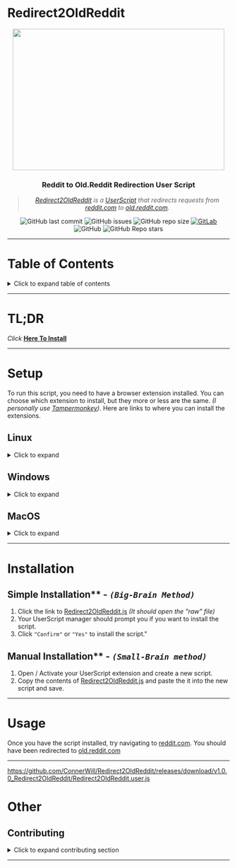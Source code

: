 # Redirect2OldReddit

<div align="center">
<img width="480" height="320" src="https://www.redditstatic.com/logo.svg">
</div>


<div align="center">
   
### **Reddit to Old.Reddit Redirection User Script**
> *[Redirect2OldReddit](https://github.com/ConnerWill/Redirect2OldReddit) is a [UserScript](https://openuserjs.org/about/Userscript-Beginners-HOWTO) that redirects requests from [reddit.com](https://www.reddit.com) to [old.reddit.com](https://old.reddit.com).*

![GitHub last commit](https://img.shields.io/github/last-commit/ConnerWill/Redirect2OldReddit)
![GitHub issues](https://img.shields.io/github/issues-raw/ConnerWill/Redirect2OldReddit)
![GitHub repo size](https://img.shields.io/github/repo-size/ConnerWill/Redirect2OldReddit)
[![GitLab](https://img.shields.io/static/v1?label=gitlab&logo=gitlab&color=E24329&message=mirrored)](https://gitlab.com/ConnerWill/Redirect2OldReddit)
![GitHub](https://img.shields.io/github/license/ConnerWill/Redirect2OldReddit)
![GitHub Repo stars](https://img.shields.io/github/stars/ConnerWill/Redirect2OldReddit?style=social)
</div>  

---

# Table of Contents
<details>
  <summary>Click to expand table of contents</summary>

  ---

* [<strong>Redirect2OldReddit</strong>](#Redirect2OldReddit)
* [<strong>Setup</strong>](#setup)
    * [<strong>Linux:</strong>](#linux)
      * [FireFox](#linux))
      * [Chromium](#linux)
    * [<strong>Windows</strong>](#windows)
      * [FireFox](#Windows)
      * [Chrome](#Windows)
    * [<strong>MacOS</strong>](#macos)
      * [FireFox](#macos)
      * [Chrome](#macos)
      * [Safari](#macos)
* [<strong>Installation</strong>](#installation)
* [<strong>Usage</strong>](#usage)
* [Other](#other)
   * [Contributing](#contributing)   
  ---
  
<p align="right">(<a href="#top">back to top</a>)</p>

</details>  

---

# TL;DR
*Click* **[Here To Install](https://github.com/ConnerWill/Redirect2OldReddit/releases/download/v1.0.0_Redirect2OldReddit/Redirect2OldReddit.user.js)**

---

# Setup
To run this script, you need to have a browser extension installed.
You can choose which extension to install, but they more or less are the same. *(I personally use [Tampermonkey](https://addons.mozilla.org/en-US/firefox/addon/tampermonkey))*. Here are links to where you can install the extensions.

## **Linux**
<details>
  <summary>Click to expand</summary>
   
*   ### FireFox - [Tampermonkey](https://addons.mozilla.org/en-US/firefox/addon/tampermonkey), [Greasemonkey](https://addons.mozilla.org/firefox/addon/greasemonkey), [Violentmonkey](https://addons.mozilla.org/firefox/addon/violentmonkey)
*   ### Chrome - [Tampermonkey](https://chrome.google.com/webstore/detail/tampermonkey/dhdgffkkebhmkfjojejmpbldmpobfkfo), [Violentmonkey](https://chrome.google.com/webstore/detail/violentmonkey/jinjaccalgkegednnccohejagnlnfdag)
</details>  

## **Windows**
<details>
  <summary>Click to expand</summary>
*   ### FireFox - [Tampermonkey](https://addons.mozilla.org/en-US/firefox/addon/tampermonkey), [Greasemonkey](https://addons.mozilla.org/firefox/addon/greasemonkey), [Violentmonkey](https://addons.mozilla.org/firefox/addon/violentmonkey)
*   ### Chrome - [Tampermonkey](https://chrome.google.com/webstore/detail/tampermonkey/dhdgffkkebhmkfjojejmpbldmpobfkfo), [Violentmonkey](https://chrome.google.com/webstore/detail/violentmonkey/jinjaccalgkegednnccohejagnlnfdag)
</details>  
   
## **MacOS**
<details>
  <summary>Click to expand</summary>
*   ### FireFox - [Tampermonkey](https://addons.mozilla.org/en-US/firefox/addon/tampermonkey), [Greasemonkey](https://addons.mozilla.org/firefox/addon/greasemonkey), [Violentmonkey](https://addons.mozilla.org/firefox/addon/violentmonkey)
*   ### Chrome - [Tampermonkey](https://chrome.google.com/webstore/detail/tampermonkey/dhdgffkkebhmkfjojejmpbldmpobfkfo), [Violentmonkey](https://chrome.google.com/webstore/detail/violentmonkey/jinjaccalgkegednnccohejagnlnfdag)
*   ### Safari - [Tampermonkey](https://apps.apple.com/app/apple-store/id1482490089?pt=117945903)
</details>  

---
# Installation

## Simple Installation** - *`(Big-Brain Method)`*

1. Click the link to [Redirect2OldReddit.js](https://github.com/ConnerWill/Redirect2OldReddit/releases/download/v1.0.0_Redirect2OldReddit/Redirect2OldReddit.user.js) *(It should open the "raw" file)*
2. Your UserScript manager should prompt you if you want to install the script.
3. Click `"Confirm"` or `"Yes"` to install the script."

## Manual Installation** - *`(Small-Brain method)`*

1. Open / Activate your UserScript extension and create a new script.
4. Copy the contents of [Redirect2OldReddit.js](https://github.com/ConnerWill/Redirect2OldReddit/releases/download/v1.0.0_Redirect2OldReddit/Redirect2OldReddit.user.js) and paste the it into the new script and save.
---
# Usage

Once you have the script installed, try navigating to [reddit.com](https://www.reddit.com). You should have been redirected to [old.reddit.com](https://old.reddit.com)

---

https://github.com/ConnerWill/Redirect2OldReddit/releases/download/v1.0.0_Redirect2OldReddit/Redirect2OldReddit.user.js

# Other

## Contributing

<details>
  <summary>Click to expand contributing section</summary>

Any contributions you make are **greatly appreciated**.

If you have a suggestion that would make this better, please fork the repo and create a pull request. You can also simply open an issue.


1. Fork the Project
2. Create your Feature Branch (`git checkout -b feature/AmazingFeature`)
3. Commit your Changes (`git commit -m 'Add some AmazingFeature'`)
4. Push to the Branch (`git push origin feature/AmazingFeature`)
5. Open a Pull Request

<p align="right">(<a href="#top">back to top</a>)</p>

</details>


---



